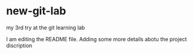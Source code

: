 # new-git-lab
my 3rd try at the git learning lab

I am editing the README file.  Adding some more details abotu the project discription

